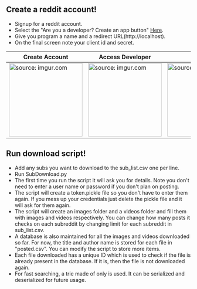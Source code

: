 ## Create a reddit account!
- Signup for a reddit account.
- Select the "Are you a developer? Create an app button" <a href="https://reddit.com/prefs/apps"  target="_blank">Here</a>.
- Give you program a name and a redirect URL(http://<span></span>localhost).
- On the final screen note your client id and secret.

| Create Account | Access Developer | Name | ID and secret |
| --- | --- | --- | --- |
| <img src="https://i.imgur.com/l5tWhOW.png" title="source: imgur.com" width="200" height="200" /> | <img src="https://i.imgur.com/Ir7Nqx6.png" title="source: imgur.com" width="200" height="200" /> | <img src="https://i.imgur.com/1hoKGvH.png" title="source: imgur.com" width="200" height="200" /> | <img src="https://i.imgur.com/JmH5vBn.png" title="source: imgur.com" width="200" height="200" /> |

## Run download script!
- Add any subs you want to download to the sub_list.csv one per line.
- Run SubDownload.py
- The first time you run the script it will ask you for details. Note you don't need to enter a user name or password if you don't plan on posting.
- The script will create a token.pickle file so you don't have to enter them again. If you mess up your credentials just delete the pickle file and it will ask for them again.
- The script will create an images folder and a videos folder and fill them with images and videos respectively. You can change how many posts it checks on each subreddit by changing limit for each subreddit in sub_list.csv.
- A database is also maintained for all the images and videos downloaded so far. For now, the title and author name is stored for each file in "posted.csv". You can modify the script to store more items.
- Each file downloaded has a unique ID which is used to check if the file is already present in the database. If it is, then the file is not downloaded again.
- For fast searching, a trie made of only is used. It can be serialized and deserialized for future usage.